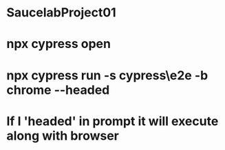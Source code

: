 # SaucelabProject01

# npx cypress open
# npx cypress run -s cypress\e2e -b chrome --headed 
# If I 'headed' in prompt it will execute along with browser
